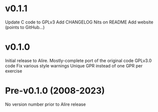 # v0.1.1

Update C code to GPLv3
Add CHANGELOG
Nits on README
Add website (points to GitHub...)

# v0.1.0

Initial release to Alire.
Mostly-complete port of the original code
GPLv3.0 code
Fix various style warnings
Unique GPR instead of one GPR per exercise

# Pre-v0.1.0 (2008-2023)

No version number prior to Alire release

